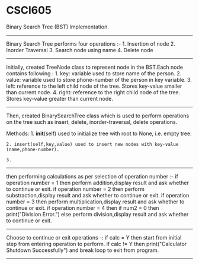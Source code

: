 # CSCI605
Binary Search Tree (BST) Implementation.
____________________________________________________________________________
Binary Search Tree performs four operations :-
    1. Insertion of node
    2. Inorder Traversal
    3. Search node using name
    4. Delete node
____________________________________________________________________________
Initially, created TreeNode class to represent node in the BST.Each node contains following :
    1. key: variable used to store name of the person.
    2. value: variable used to store phone-number of the person in key variable.
    3. left: reference to the left child node of the tree. Stores key-value smaller than current node.
    4. right: reference to the right child node of the tree. Stores key-value greater than current node.
____________________________________________________________________________
Then, created BinarySearchTree class which is used to perform operations on the tree such as insert, delete, inorder-traversal, delete operations.

Methods:
    1. <a name="unique-anchor-name"></a>__init__(self) used to initialize tree with root to None, i.e. empty tree.

    2. insert(self,key,value) used to insert new nodes with key-value (name,phone-number).

    3. 

_____________________________________________________________________________
then performing calculations as per selection of operation number :-
    if operation number = 1 then
        perform addition,display result and ask whether to continue or exit.
    if operation number = 2 then
        perform substraction,display result and ask whether to continue or exit.
    if operation number = 3 then
        perform multiplication,display result and ask whether to continue or exit.
    if operation number = 4 then
        if num2 = 0 then 
            print("Division Error.")
        else
            perform division,display result and ask whether to continue or exit.
_______________________________________________________________________________
Choose to continue or exit operations -:
    if calc = Y then
        start from initial step from entering operation to perform.
    if calc != Y then
        print("Calculator Shutdown Successfully") and break loop to exit from program.
________________________________________________________________________________
